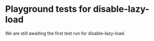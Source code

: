 # Playground tests for disable-lazy-load
We are still awaiting the first test run for disable-lazy-load.
